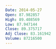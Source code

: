 ```yaml
---
Date: 2014-05-27
Open: 87.982857
High: 89.408569
Low: 87.947144
Close: 89.375717
Adj Close: 83.161942
Volume: 87216500
---
```


